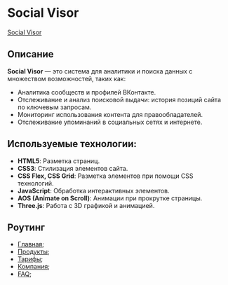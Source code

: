 # Social Visor

[Social Visor](https://skeinc.github.io/Landing-Pages/Social-Visor/)

## Описание

**Social Visor** — это система для аналитики и поиска данных с множеством возможностей, таких как:

- Аналитика сообществ и профилей ВКонтакте.
- Отслеживание и анализ поисковой выдачи: история позиций сайта по ключевым запросам.
- Мониторинг использования контента для правообладателей.
- Отслеживание упоминаний в социальных сетях и интернете.

## Используемые технологии:

- **HTML5**: Разметка страниц.
- **CSS3**: Стилизация элементов сайта.
- **CSS Flex, CSS Grid**: Разметка элементов при помощи CSS технологий.
- **JavaScript**: Обработка интерактивных элементов.
- **AOS (Animate on Scroll)**: Анимации при прокрутке страницы.
- **Three.js**: Работа с 3D графикой и анимацией.

## Роутинг

- [Главная](https://skeinc.github.io/Landing-Pages/Social-Visor/);
- [Продукты](https://skeinc.github.io/Landing-Pages/Social-Visor/pages/products.html);
- [Тарифы](https://skeinc.github.io/Landing-Pages/Social-Visor/pages/tariffs.html);
- [Компания](https://skeinc.github.io/Landing-Pages/Social-Visor/pages/company.html);
- [FAQ](https://skeinc.github.io/Landing-Pages/Social-Visor/pages/faq.html);